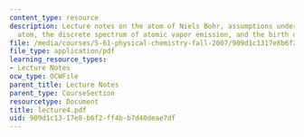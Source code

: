 ```yaml
---
content_type: resource
description: Lecture notes on the atom of Niels Bohr, assumptions underlying the Bohr
  atom, the discrete spectrum of atomic vapor emission, and the birth of modern spectroscopy.
file: /media/courses/5-61-physical-chemistry-fall-2007/909d1c1317e8b6f2ff4bb7d40deae7df_lecture4.pdf
file_type: application/pdf
learning_resource_types:
- Lecture Notes
ocw_type: OCWFile
parent_title: Lecture Notes
parent_type: CourseSection
resourcetype: Document
title: lecture4.pdf
uid: 909d1c13-17e8-b6f2-ff4b-b7d40deae7df
---
```

